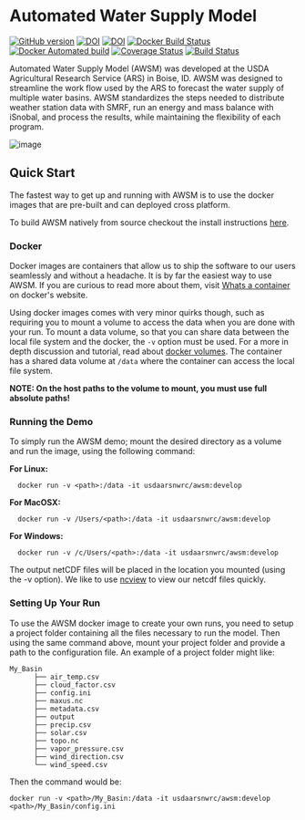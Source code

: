 # Automated Water Supply Model

[![GitHub version](https://badge.fury.io/gh/USDA-ARS-NWRC%2Fawsm.svg)](https://badge.fury.io/gh/USDA-ARS-NWRC%2Fawsm)
[![DOI](https://zenodo.org/badge/DOI/10.5281/zenodo.898158.svg)](https://doi.org/10.5281/zenodo.898158)
[![DOI](https://readthedocs.org/projects/awsm/badge/)](https://awsm.readthedocs.io)
[![Docker Build Status](https://img.shields.io/docker/build/usdaarsnwrc/awsm.svg)](https://hub.docker.com/r/usdaarsnwrc/awsm/)
[![Docker Automated build](https://img.shields.io/docker/automated/usdaarsnwrc/awsm.svg)](https://hub.docker.com/r/usdaarsnwrc/awsm/)
[![Coverage Status](https://coveralls.io/repos/github/USDA-ARS-NWRC/awsm/badge.svg?branch=HEAD)](https://coveralls.io/github/USDA-ARS-NWRC/awsm?branch=HEAD)
[![Build Status](https://travis-ci.org/USDA-ARS-NWRC/awsm.svg?branch=devel)](https://travis-ci.org/USDA-ARS-NWRC/awsm)


Automated Water Supply Model (AWSM) was developed at the USDA Agricultural
Research Service (ARS) in Boise, ID. AWSM was designed to streamline the work
flow used by the ARS to forecast the water supply of multiple water basins.
AWSM standardizes the steps needed to distribute weather station data with SMRF,
run an energy and mass balance with iSnobal, and process the results, while
maintaining the flexibility of each program.

![image](https://raw.githubusercontent.com/USDA-ARS-NWRC/awsm/master/docs/_static/ModelSystemOverview_new.png)

## Quick Start

The fastest way to get up and running with AWSM is to use the docker images that
are pre-built and can deployed cross platform.

To build AWSM natively from source checkout the install instructions [here].

[here]: https://awsm.readthedocs.io/en/latest/installation.html

### Docker

Docker images are containers that allow us to ship the software to our users
seamlessly and without a headache. It is by far the easiest way to use AWSM. If
you are curious to read more about them, visit [Whats a container] on docker's
website.

[Whats a container]: https://www.docker.com/what-container

Using docker images comes with very minor quirks though, such as requiring you to
mount a volume to access the data when you are done with your run. To mount a
data volume, so that you can share data between the local file system and the
docker, the `-v` option must be used. For a more in depth discussion and
tutorial, read about [docker volumes]. The container has a shared data volume
at `/data` where the container can access the local file system.

[docker volumes]: https://docs.docker.com/storage/volumes/


**NOTE: On the host paths to the volume to mount, you must use full absolute paths!**

### Running the Demo

To simply run the AWSM demo; mount the desired directory as a volume and run
the image, using the following command:

**For Linux:**

```
  docker run -v <path>:/data -it usdaarsnwrc/awsm:develop
```

**For MacOSX:**

```
  docker run -v /Users/<path>:/data -it usdaarsnwrc/awsm:develop
```

**For Windows:**

```
  docker run -v /c/Users/<path>:/data -it usdaarsnwrc/awsm:develop
```

The output netCDF files will be placed in the location you mounted (using the
-v option). We like to use [ncview] to view our netcdf files quickly.

[ncview]: http://meteora.ucsd.edu/~pierce/ncview_home_page.html

### Setting Up Your Run

To use the AWSM docker image to create your own runs, you need to setup a
project folder containing all the files necessary to run the model. Then using
the same command above, mount your project folder and provide a path to the
configuration file. An example of a project folder might like:

```
My_Basin
      ├── air_temp.csv
      ├── cloud_factor.csv
      ├── config.ini
      ├── maxus.nc
      ├── metadata.csv
      ├── output
      ├── precip.csv
      ├── solar.csv
      ├── topo.nc
      ├── vapor_pressure.csv
      ├── wind_direction.csv
      └── wind_speed.csv
```

Then the command would be:

```
docker run -v <path>/My_Basin:/data -it usdaarsnwrc/awsm:develop <path>/My_Basin/config.ini
```
